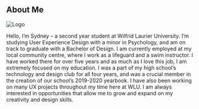 About Me
---
![Logo](SydFabbLOGO.png)

Hello, I’m Sydney – a second year student at Wilfrid Laurier University. I’m studying User Experience Design with a minor in Psychology, and am on track to graduate with a Bachelor of Design. I am currently employed at my local community centre, where I work as a lifeguard and a swim instructor. I have worked there for over five years and as much as I love this job, I am extremely focused on my education. I was a part of my high school’s technology and design club for all four years, and was a crucial member in the creation of our school’s 2019-2020 yearbook. I have also been working on many UX projects throughout my time here at WLU. I am always interested in opportunities that allow me to grow and expand on my creativity and design skills. 